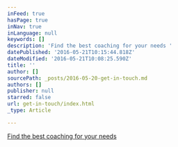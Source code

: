 ```yaml
---
inFeed: true
hasPage: true
inNav: true
inLanguage: null
keywords: []
description: 'Find the best coaching for your needs '
datePublished: '2016-05-21T10:15:44.818Z'
dateModified: '2016-05-21T10:08:25.590Z'
title: ''
author: []
sourcePath: _posts/2016-05-20-get-in-touch.md
authors: []
publisher: null
starred: false
url: get-in-touch/index.html
_type: Article

---
```

[Find the best coaching for your needs ][0]

[0]: http://eepurl.com/b2oesL